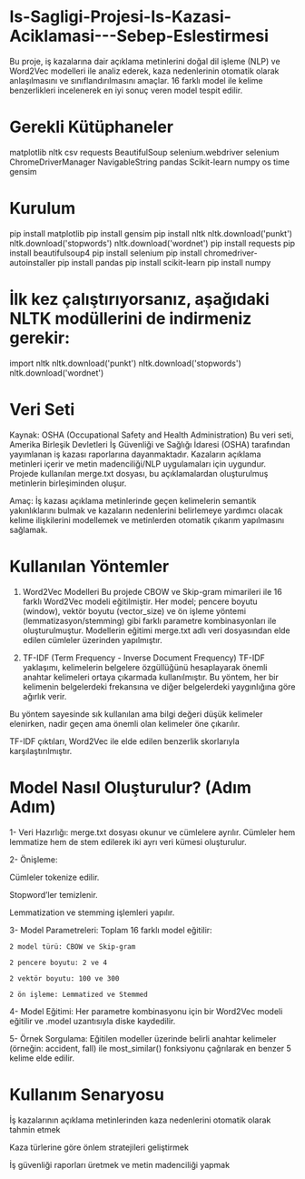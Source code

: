 # Is-Sagligi-Projesi-Is-Kazasi-Aciklamasi---Sebep-Eslestirmesi

  Bu proje, iş kazalarına dair açıklama metinlerini doğal dil işleme (NLP) ve Word2Vec modelleri ile analiz ederek, kaza nedenlerinin otomatik olarak anlaşılmasını ve sınıflandırılmasını amaçlar. 16 farklı model ile kelime benzerlikleri incelenerek en iyi sonuç veren model tespit edilir.

# Gerekli Kütüphaneler
  matplotlib
  nltk
  csv
  requests
  BeautifulSoup
  selenium.webdriver
  selenium
  ChromeDriverManager
  NavigableString
  pandas
  Scikit-learn
  numpy
  os
  time
  gensim


# Kurulum
  pip install matplotlib
  pip install gensim
  pip install nltk
  nltk.download('punkt')
  nltk.download('stopwords')
  nltk.download('wordnet')
  pip install requests
  pip install beautifulsoup4
  pip install selenium
  pip install chromedriver-autoinstaller
  pip install pandas
  pip install scikit-learn
  pip install numpy


# İlk kez çalıştırıyorsanız, aşağıdaki NLTK modüllerini de indirmeniz gerekir:
  import nltk
  nltk.download('punkt')
  nltk.download('stopwords')
  nltk.download('wordnet')

# Veri Seti
  Kaynak: OSHA (Occupational Safety and Health Administration)
  Bu veri seti, Amerika Birleşik Devletleri İş Güvenliği ve Sağlığı İdaresi (OSHA) tarafından yayımlanan iş kazası raporlarına dayanmaktadır. Kazaların açıklama metinleri içerir ve metin madenciliği/NLP uygulamaları için uygundur.
  Projede kullanılan merge.txt dosyası, bu açıklamalardan oluşturulmuş metinlerin birleşiminden oluşur.
  
  Amaç: İş kazası açıklama metinlerinde geçen kelimelerin semantik yakınlıklarını bulmak ve kazaların nedenlerini belirlemeye yardımcı olacak kelime ilişkilerini modellemek ve metinlerden otomatik çıkarım yapılmasını sağlamak.

# Kullanılan Yöntemler
  1. Word2Vec Modelleri
  Bu projede CBOW ve Skip-gram mimarileri ile 16 farklı Word2Vec modeli eğitilmiştir. Her model; pencere boyutu (window), vektör boyutu (vector_size) ve ön işleme yöntemi (lemmatizasyon/stemming) gibi farklı parametre kombinasyonları ile oluşturulmuştur. Modellerin eğitimi merge.txt adlı veri dosyasından elde edilen cümleler üzerinden yapılmıştır.
  
  2. TF-IDF (Term Frequency - Inverse Document Frequency)
  TF-IDF yaklaşımı, kelimelerin belgelere özgüllüğünü hesaplayarak önemli anahtar kelimeleri ortaya çıkarmada kullanılmıştır. Bu yöntem, her bir kelimenin belgelerdeki frekansına ve diğer belgelerdeki yaygınlığına göre ağırlık verir.
  
  Bu yöntem sayesinde sık kullanılan ama bilgi değeri düşük kelimeler elenirken, nadir geçen ama önemli olan kelimeler öne çıkarılır.

  TF-IDF çıktıları, Word2Vec ile elde edilen benzerlik skorlarıyla karşılaştırılmıştır.

# Model Nasıl Oluşturulur? (Adım Adım)
1- Veri Hazırlığı:
  merge.txt dosyası okunur ve cümlelere ayrılır. Cümleler hem lemmatize hem de stem edilerek iki ayrı veri kümesi oluşturulur.

2- Önişleme:

  Cümleler tokenize edilir.
  
  Stopword’ler temizlenir.
  
  Lemmatization ve stemming işlemleri yapılır.

3- Model Parametreleri:
  Toplam 16 farklı model eğitilir:

    2 model türü: CBOW ve Skip-gram
    
    2 pencere boyutu: 2 ve 4
    
    2 vektör boyutu: 100 ve 300
    
    2 ön işleme: Lemmatized ve Stemmed

4- Model Eğitimi:
  Her parametre kombinasyonu için bir Word2Vec modeli eğitilir ve .model uzantısıyla diske kaydedilir.

5- Örnek Sorgulama:
  Eğitilen modeller üzerinde belirli anahtar kelimeler (örneğin: accident, fall) ile most_similar() fonksiyonu çağrılarak en benzer 5 kelime elde edilir.

# Kullanım Senaryosu
  İş kazalarının açıklama metinlerinden kaza nedenlerini otomatik olarak tahmin etmek

  Kaza türlerine göre önlem stratejileri geliştirmek

  İş güvenliği raporları üretmek ve metin madenciliği yapmak

